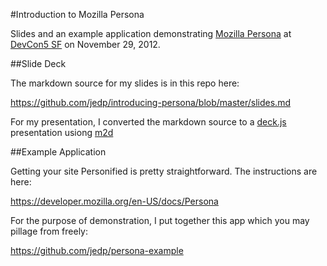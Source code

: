 #Introduction to Mozilla Persona

Slides and an example application demonstrating
[Mozilla Persona](https://persona.org) at
[DevCon5 SF](http://www.html5report.com/conference/california) on November 29, 2012.

##Slide Deck

The markdown source for my slides is in this repo here:

https://github.com/jedp/introducing-persona/blob/master/slides.md

For my presentation, I converted the markdown source to a
[deck.js](https://github.com/imakewebthings/deck.js) presentation usiong
[m2d](https://github.com/ulf/markdown2deckjs)

##Example Application

Getting your site Personified is pretty straightforward.  The instructions are
here:

https://developer.mozilla.org/en-US/docs/Persona

For the purpose of demonstration, I put together this app which you may pillage
from freely:

https://github.com/jedp/persona-example




